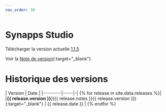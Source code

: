 ```yaml
---
nav_order: 30
---
```


# Synapps Studio

Télécharger la version actuelle [1.1.5](https://github.com/witsa/synapps/releases/download/1.1.5/synapps-studio-setup.zip)

Voir la [Note de version](./notes/1.1.5){:target="_blank"}

# Historique des versions

| Version | Date |
|---------|-----|-|
{% for release in site.data.releases %}| [**{{ release.version }}**]({{ release.notes }}{{ release.version }}){:target="_blank"} | {{ release.date }} |
{% endfor %}
